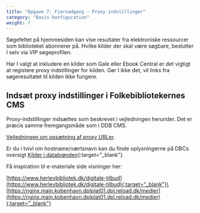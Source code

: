```yaml
---
title: "Opgave 7: Fjernadgang - Proxy indstillinger"
category: "Basis konfiguration"
weight: 7
---
```


Søgefeltet på hjemmesiden kan vise resultater fra elektroniske ressourcer som biblioteket abonnerer på. Hvilke kilder der skal være søgbare, beslutter I selv via VIP søgeprofilen.

Har I valgt at inkludere en kilder som Gale eller Ebook Central er det vigtigt at registere proxy indstillinger for kilden. Gør I ikke det, vil links fra søgeresultatet til kilden ikke fungere. 








## Indsæt proxy indstillinger i Folkebibliotekernes CMS

Proxy-indstillinger indsættes som beskrevet i vejledningen herunder. Det er præcis samme fremgangsmåde som i DDB CMS.

[Vejledningen om opsætning af proxy URLer](https://www.folkebibliotekernescms.dk/main/konfiguration/url-proxy-indstillinger/).

Er du i tvivl om hostname/værtsnavn kan du finde oplysningerne på DBCs oversigt [Kilder i databrønden](https://danbib.dk/kilder-databroenden){:target="_blank"}

Få inspiration til e-materiale side visninger her:

[https://www.herlevbibliotek.dk/digitale-tilbud](https://www.herlevbibliotek.dk/digitale-tilbud){:target="_blank"}\
[https://nginx.main.kobenhavn.dplplat01.dpl.reload.dk/medier](https://nginx.main.kobenhavn.dplplat01.dpl.reload.dk/medier){:target="_blank"}


